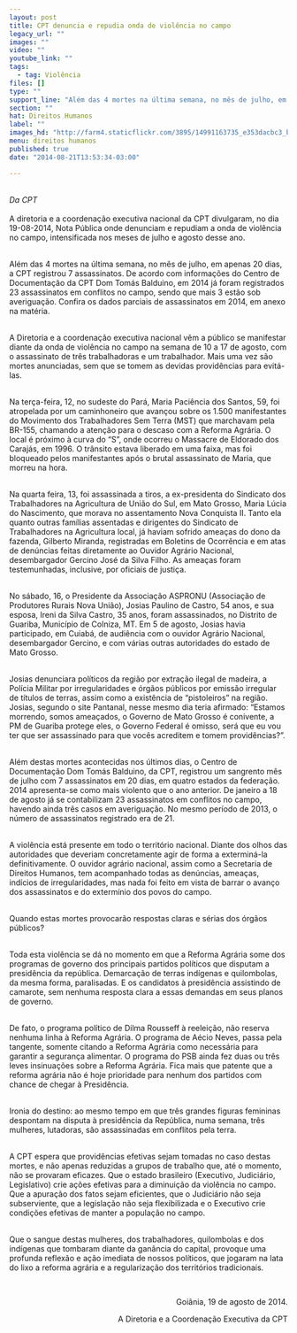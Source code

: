 ```yaml
---
layout: post
title: CPT denuncia e repudia onda de violência no campo
legacy_url: ""
images: ""
video: ""
youtube_link: ""
tags:
  - tag: Violência
files: []
type: ""
support_line: "Além das 4 mortes na última semana, no mês de julho, em apenas 20 dias, a CPT registrou 7 assassinatos. Em 2014 já foram registrados 23."
section: ""
hat: Direitos Humanos
label: ""
images_hd: "http://farm4.staticflickr.com/3895/14991163735_e353dacbc3_b.jpg"
menu: direitos humanos
published: true
date: "2014-08-21T13:53:34-03:00"

---
```

<p><br />
<em>Da CPT</em><br />
<br />
A diretoria e a coordena&ccedil;&atilde;o executiva nacional da CPT divulgaram, no dia 19-08-2014, Nota P&uacute;blica onde denunciam e repudiam a onda de viol&ecirc;ncia no campo, intensificada nos meses de julho e agosto desse ano.</p>

<p><br />
Al&eacute;m das 4 mortes na &uacute;ltima semana, no m&ecirc;s de julho, em apenas 20 dias, a CPT registrou 7 assassinatos. De acordo com informa&ccedil;&otilde;es do Centro de Documenta&ccedil;&atilde;o da CPT Dom Tom&aacute;s Balduino, em 2014 j&aacute; foram registrados 23 assassinatos em conflitos no campo, sendo que mais 3 est&atilde;o sob averigua&ccedil;&atilde;o. Confira os dados parciais de assassinatos em 2014, em anexo na mat&eacute;ria.</p>

<p><br />
A Diretoria e a coordena&ccedil;&atilde;o executiva nacional v&ecirc;m a p&uacute;blico se manifestar diante da onda de viol&ecirc;ncia no campo na semana de 10 a 17 de agosto, com o assassinato de tr&ecirc;s trabalhadoras e um trabalhador. Mais uma vez s&atilde;o mortes anunciadas, sem que se tomem as devidas provid&ecirc;ncias para evit&aacute;-las.</p>

<p><br />
Na ter&ccedil;a-feira, 12, no sudeste do Par&aacute;, Maria Paci&ecirc;ncia dos Santos, 59, foi atropelada por um caminhoneiro que avan&ccedil;ou sobre os 1.500 manifestantes do Movimento dos Trabalhadores Sem Terra (MST) que marchavam pela BR-155, chamando a aten&ccedil;&atilde;o para o descaso com a Reforma Agr&aacute;ria. O local &eacute; pr&oacute;ximo &agrave; curva do &ldquo;S&rdquo;, onde ocorreu o Massacre de Eldorado dos Caraj&aacute;s, em 1996. O tr&acirc;nsito estava liberado em uma faixa, mas foi bloqueado pelos manifestantes ap&oacute;s o brutal assassinato de Maria, que morreu na hora.</p>

<p><br />
Na quarta feira, 13, foi assassinada a tiros, a ex-presidenta do Sindicato dos Trabalhadores na Agricultura de Uni&atilde;o do Sul, em Mato Grosso, Maria L&uacute;cia do Nascimento, que morava no assentamento Nova Conquista II. Tanto ela quanto outras fam&iacute;lias assentadas e dirigentes do Sindicato de Trabalhadores na Agricultura local, j&aacute; haviam sofrido amea&ccedil;as do dono da fazenda, Gilberto Miranda, registradas em Boletins de Ocorr&ecirc;ncia e em atas de den&uacute;ncias feitas diretamente ao Ouvidor Agr&aacute;rio Nacional, desembargador Gercino Jos&eacute; da Silva Filho. As amea&ccedil;as foram testemunhadas, inclusive, por oficiais de justi&ccedil;a.</p>

<p><br />
No s&aacute;bado, 16, o Presidente da Associa&ccedil;&atilde;o ASPRONU (Associa&ccedil;&atilde;o de Produtores Rurais Nova Uni&atilde;o), Josias Paulino de Castro, 54 anos, e sua esposa, Ireni da Silva Castro, 35 anos, foram assassinados, no Distrito de Guariba, Munic&iacute;pio de Colniza, MT. Em 5 de agosto, Josias havia participado, em Cuiab&aacute;, de audi&ecirc;ncia com o ouvidor Agr&aacute;rio Nacional, desembargador Gercino, e com v&aacute;rias outras autoridades do estado de Mato Grosso.</p>

<p><br />
Josias denunciara pol&iacute;ticos da regi&atilde;o por extra&ccedil;&atilde;o ilegal de madeira, a Pol&iacute;cia Militar por irregularidades e &oacute;rg&atilde;os p&uacute;blicos por emiss&atilde;o irregular de t&iacute;tulos de terras, assim como a exist&ecirc;ncia de &ldquo;pistoleiros&rdquo; na regi&atilde;o. Josias, segundo o site Pantanal, nesse mesmo dia teria afirmado: &ldquo;Estamos morrendo, somos amea&ccedil;ados, o Governo de Mato Grosso &eacute; conivente, a PM de Guariba protege eles, o Governo Federal &eacute; omisso, ser&aacute; que eu vou ter que ser assassinado para que voc&ecirc;s acreditem e tomem provid&ecirc;ncias?&rdquo;.</p>

<p><br />
Al&eacute;m destas mortes acontecidas nos &uacute;ltimos dias, o Centro de Documenta&ccedil;&atilde;o Dom Tom&aacute;s Balduino, da CPT, registrou um sangrento m&ecirc;s de julho com 7 assassinatos em 20 dias, em quatro estados da federa&ccedil;&atilde;o. 2014 apresenta-se como mais violento que o ano anterior. De janeiro a 18 de agosto j&aacute; se contabilizam 23 assassinatos em conflitos no campo, havendo ainda tr&ecirc;s casos em averigua&ccedil;&atilde;o. No mesmo per&iacute;odo de 2013, o n&uacute;mero de assassinatos registrado era de 21.</p>

<p><br />
A viol&ecirc;ncia est&aacute; presente em todo o territ&oacute;rio nacional. Diante dos olhos das autoridades que deveriam concretamente agir de forma a extermin&aacute;-la definitivamente. O ouvidor agr&aacute;rio nacional, assim como a Secretaria de Direitos Humanos, tem acompanhado todas as den&uacute;ncias, amea&ccedil;as, ind&iacute;cios de irregularidades, mas nada foi feito em vista de barrar o avan&ccedil;o dos assassinatos e do exterm&iacute;nio dos povos do campo.</p>

<p><br />
Quando estas mortes provocar&atilde;o respostas claras e s&eacute;rias dos &oacute;rg&atilde;os p&uacute;blicos?</p>

<p><br />
Toda esta viol&ecirc;ncia se d&aacute; no momento em que a Reforma Agr&aacute;ria some dos programas de governo dos principais partidos pol&iacute;ticos que disputam a presid&ecirc;ncia da rep&uacute;blica. Demarca&ccedil;&atilde;o de terras ind&iacute;genas e quilombolas, da mesma forma, paralisadas. E os candidatos &agrave; presid&ecirc;ncia assistindo de camarote, sem nenhuma resposta clara a essas demandas em seus planos de governo.</p>

<p><br />
De fato, o programa pol&iacute;tico de Dilma Rousseff &agrave; reelei&ccedil;&atilde;o, n&atilde;o reserva nenhuma linha &agrave; Reforma Agr&aacute;ria. O programa de A&eacute;cio Neves, passa pela tangente, somente citando a Reforma Agr&aacute;ria como necess&aacute;ria para garantir a seguran&ccedil;a alimentar. O programa do PSB ainda fez duas ou tr&ecirc;s leves insinua&ccedil;&otilde;es sobre a Reforma Agr&aacute;ria. Fica mais que patente que a reforma agr&aacute;ria n&atilde;o &eacute; hoje prioridade para nenhum dos partidos com chance de chegar &agrave; Presid&ecirc;ncia.</p>

<p><br />
Ironia do destino: ao mesmo tempo em que tr&ecirc;s grandes figuras femininas despontam na disputa &agrave; presid&ecirc;ncia da Rep&uacute;blica, numa semana, tr&ecirc;s mulheres, lutadoras, s&atilde;o assassinadas em conflitos pela terra.</p>

<p><br />
A CPT espera que provid&ecirc;ncias efetivas sejam tomadas no caso destas mortes, e n&atilde;o apenas reduzidas a grupos de trabalho que, at&eacute; o momento, n&atilde;o se provaram eficazes. Que o estado brasileiro (Executivo, Judici&aacute;rio, Legislativo) crie a&ccedil;&otilde;es efetivas para a diminui&ccedil;&atilde;o da viol&ecirc;ncia no campo. Que a apura&ccedil;&atilde;o dos fatos sejam eficientes, que o Judici&aacute;rio n&atilde;o seja subserviente, que a legisla&ccedil;&atilde;o n&atilde;o seja flexibilizada e o Executivo crie condi&ccedil;&otilde;es efetivas de manter a popula&ccedil;&atilde;o no campo.</p>

<p><br />
Que o sangue destas mulheres, dos trabalhadores, quilombolas e dos ind&iacute;genas que tombaram diante da gan&acirc;ncia do capital, provoque uma profunda reflex&atilde;o e a&ccedil;&atilde;o imediata de nossos pol&iacute;ticos, que jogaram na lata do lixo a reforma agr&aacute;ria e a regulariza&ccedil;&atilde;o dos territ&oacute;rios tradicionais.</p>

<p style="text-align:right">&nbsp;</p>

<p style="text-align:right">Goi&acirc;nia, 19 de agosto de 2014.</p>

<p style="text-align:right">A Diretoria e a Coordena&ccedil;&atilde;o Executiva da CPT</p>
